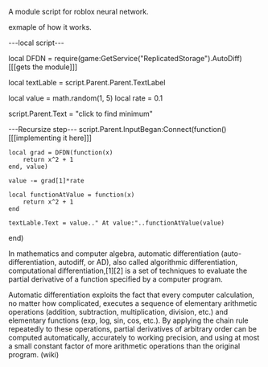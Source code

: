 A module script for roblox neural network. 

exmaple of how it works.

---local script---

local DFDN = require(game:GetService("ReplicatedStorage").AutoDiff) [[[gets the module]]]

local textLable = script.Parent.Parent.TextLabel

local value = math.random(1, 5)
local rate = 0.1

script.Parent.Text = "click to find minimum"

---Recursize step---
script.Parent.InputBegan:Connect(function() [[[implementing it here]]]
	
	local grad = DFDN(function(x)
		return x^2 + 1
	end, value)	
	
	value -= grad[1]*rate
	
	local functionAtValue = function(x)
		return x^2 + 1
	end
	
	textLable.Text = value.." At value:"..functionAtValue(value)
end)




In mathematics and computer algebra, automatic differentiation (auto-differentiation, autodiff, or AD), also called algorithmic differentiation, computational differentiation,[1][2] is a set of techniques to evaluate the partial derivative of a function specified by a computer program.

Automatic differentiation exploits the fact that every computer calculation, no matter how complicated, executes a sequence of elementary arithmetic operations (addition, subtraction, multiplication, division, etc.) and elementary functions (exp, log, sin, cos, etc.). By applying the chain rule repeatedly to these operations, partial derivatives of arbitrary order can be computed automatically, accurately to working precision, and using at most a small constant factor of more arithmetic operations than the original program. (wiki)
